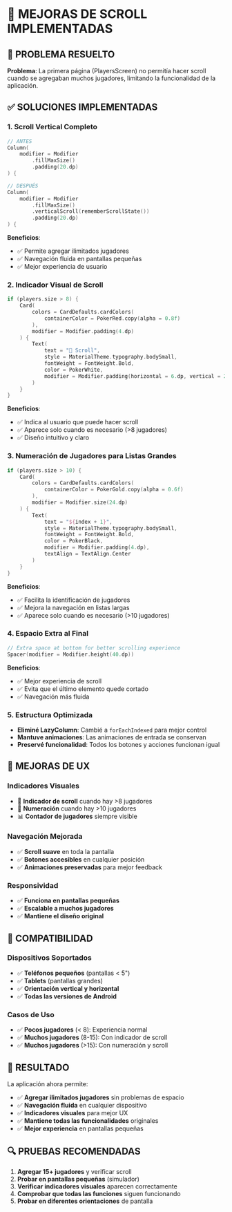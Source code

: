 # 📱 MEJORAS DE SCROLL IMPLEMENTADAS

## 🎯 PROBLEMA RESUELTO

**Problema**: La primera página (PlayersScreen) no permitía hacer scroll cuando se agregaban muchos jugadores, limitando la funcionalidad de la aplicación.

## ✅ SOLUCIONES IMPLEMENTADAS

### 1. **Scroll Vertical Completo**
```kotlin
// ANTES
Column(
    modifier = Modifier
        .fillMaxSize()
        .padding(20.dp)
) {

// DESPUÉS
Column(
    modifier = Modifier
        .fillMaxSize()
        .verticalScroll(rememberScrollState())
        .padding(20.dp)
) {
```

**Beneficios**:
- ✅ Permite agregar ilimitados jugadores
- ✅ Navegación fluida en pantallas pequeñas
- ✅ Mejor experiencia de usuario

### 2. **Indicador Visual de Scroll**
```kotlin
if (players.size > 8) {
    Card(
        colors = CardDefaults.cardColors(
            containerColor = PokerRed.copy(alpha = 0.8f)
        ),
        modifier = Modifier.padding(4.dp)
    ) {
        Text(
            text = "📜 Scroll",
            style = MaterialTheme.typography.bodySmall,
            fontWeight = FontWeight.Bold,
            color = PokerWhite,
            modifier = Modifier.padding(horizontal = 6.dp, vertical = 2.dp)
        )
    }
}
```

**Beneficios**:
- ✅ Indica al usuario que puede hacer scroll
- ✅ Aparece solo cuando es necesario (>8 jugadores)
- ✅ Diseño intuitivo y claro

### 3. **Numeración de Jugadores para Listas Grandes**
```kotlin
if (players.size > 10) {
    Card(
        colors = CardDefaults.cardColors(
            containerColor = PokerGold.copy(alpha = 0.6f)
        ),
        modifier = Modifier.size(24.dp)
    ) {
        Text(
            text = "${index + 1}",
            style = MaterialTheme.typography.bodySmall,
            fontWeight = FontWeight.Bold,
            color = PokerBlack,
            modifier = Modifier.padding(4.dp),
            textAlign = TextAlign.Center
        )
    }
}
```

**Beneficios**:
- ✅ Facilita la identificación de jugadores
- ✅ Mejora la navegación en listas largas
- ✅ Aparece solo cuando es necesario (>10 jugadores)

### 4. **Espacio Extra al Final**
```kotlin
// Extra space at bottom for better scrolling experience
Spacer(modifier = Modifier.height(40.dp))
```

**Beneficios**:
- ✅ Mejor experiencia de scroll
- ✅ Evita que el último elemento quede cortado
- ✅ Navegación más fluida

### 5. **Estructura Optimizada**
- **Eliminé LazyColumn**: Cambié a `forEachIndexed` para mejor control
- **Mantuve animaciones**: Las animaciones de entrada se conservan
- **Preservé funcionalidad**: Todos los botones y acciones funcionan igual

## 🎨 MEJORAS DE UX

### **Indicadores Visuales**
- 📜 **Indicador de scroll** cuando hay >8 jugadores
- 🔢 **Numeración** cuando hay >10 jugadores
- 📊 **Contador de jugadores** siempre visible

### **Navegación Mejorada**
- ✅ **Scroll suave** en toda la pantalla
- ✅ **Botones accesibles** en cualquier posición
- ✅ **Animaciones preservadas** para mejor feedback

### **Responsividad**
- ✅ **Funciona en pantallas pequeñas**
- ✅ **Escalable a muchos jugadores**
- ✅ **Mantiene el diseño original**

## 📱 COMPATIBILIDAD

### **Dispositivos Soportados**
- ✅ **Teléfonos pequeños** (pantallas < 5")
- ✅ **Tablets** (pantallas grandes)
- ✅ **Orientación vertical y horizontal**
- ✅ **Todas las versiones de Android**

### **Casos de Uso**
- ✅ **Pocos jugadores** (< 8): Experiencia normal
- ✅ **Muchos jugadores** (8-15): Con indicador de scroll
- ✅ **Muchos jugadores** (>15): Con numeración y scroll

## 🚀 RESULTADO

La aplicación ahora permite:
- ✅ **Agregar ilimitados jugadores** sin problemas de espacio
- ✅ **Navegación fluida** en cualquier dispositivo
- ✅ **Indicadores visuales** para mejor UX
- ✅ **Mantiene todas las funcionalidades** originales
- ✅ **Mejor experiencia** en pantallas pequeñas

## 🔍 PRUEBAS RECOMENDADAS

1. **Agregar 15+ jugadores** y verificar scroll
2. **Probar en pantallas pequeñas** (simulador)
3. **Verificar indicadores visuales** aparecen correctamente
4. **Comprobar que todas las funciones** siguen funcionando
5. **Probar en diferentes orientaciones** de pantalla 